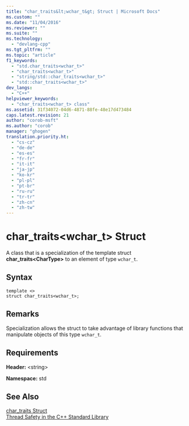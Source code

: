 ```yaml
---
title: "char_traits&lt;wchar_t&gt; Struct | Microsoft Docs"
ms.custom: ""
ms.date: "11/04/2016"
ms.reviewer: ""
ms.suite: ""
ms.technology: 
  - "devlang-cpp"
ms.tgt_pltfrm: ""
ms.topic: "article"
f1_keywords: 
  - "std.char_traits<wchar_t>"
  - "char_traits<wchar_t>"
  - "string/std::char_traits<wchar_t>"
  - "std::char_traits<wchar_t>"
dev_langs: 
  - "C++"
helpviewer_keywords: 
  - "char_traits<wchar_t> class"
ms.assetid: 31f34072-04d6-4871-88fe-48e17d473484
caps.latest.revision: 21
author: "corob-msft"
ms.author: "corob"
manager: "ghogen"
translation.priority.ht: 
  - "cs-cz"
  - "de-de"
  - "es-es"
  - "fr-fr"
  - "it-it"
  - "ja-jp"
  - "ko-kr"
  - "pl-pl"
  - "pt-br"
  - "ru-ru"
  - "tr-tr"
  - "zh-cn"
  - "zh-tw"
---
```

# char_traits&lt;wchar_t&gt; Struct
A class that is a specialization of the template struct **char_traits\<CharType>** to an element of type `wchar_t`.  
  
## Syntax  
  
```
template <>  
struct char_traits<wchar_t>;
```  
  
## Remarks  
 Specialization allows the struct to take advantage of library functions that manipulate objects of this type `wchar_t`.  
  
## Requirements  
 **Header:** \<string>  
  
 **Namespace:** std  
  
## See Also  
 [char_traits Struct](../standard-library/char-traits-struct.md)   
 [Thread Safety in the C++ Standard Library](../standard-library/thread-safety-in-the-cpp-standard-library.md)



